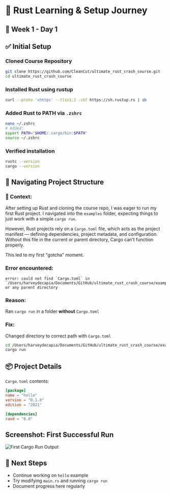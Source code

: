 # 🦀 Rust Learning & Setup Journey

## 📅 Week 1 - Day 1

## ✅ Initial Setup

### Cloned Course Repository
```bash
git clone https://github.com/CleanCut/ultimate_rust_crash_course.git
cd ultimate_rust_crash_course
```

### Installed Rust using rustup
```bash
curl --proto '=https' --tlsv1.2 -sSf https://sh.rustup.rs | sh
```

### Added Rust to PATH via `.zshrc`
```bash
nano ~/.zshrc
# Added:
export PATH="$HOME/.cargo/bin:$PATH"
source ~/.zshrc
```

### Verified installation
```bash
rustc --version
cargo --version
```

## 📁 Navigating Project Structure

### 🧠 Context:
After setting up Rust and cloning the course repo, I was eager to run my first Rust project. I navigated into the `examples` folder, expecting things to just work with a simple `cargo run`.

However, Rust projects rely on a `Cargo.toml` file, which acts as the project manifest — defining dependencies, project metadata, and configuration. Without this file in the current or parent directory, Cargo can’t function properly.

This led to my first "gotcha" moment.

### Error encountered:
```
error: could not find `Cargo.toml` in `/Users/harveydecapia/Documents/GitHub/ultimate_rust_crash_course/examples` or any parent directory
```

### Reason:
Ran `cargo run` in a folder **without** `Cargo.toml`

### Fix:
Changed directory to correct path with `Cargo.toml`
```bash
cd /Users/harveydecapia/Documents/GitHub/ultimate_rust_crash_course/examples/hello
cargo run
```

## 📦 Project Details

`Cargo.toml` contents:
```toml
[package]
name = "hello"
version = "0.1.0"
edition = "2021"

[dependencies]
rand = "0.8"
```

## Screenshot: First Successful Run

![First Cargo Run Output](https://github.com/user-attachments/assets/b2010844-4ed9-48b8-aa3f-dda758c037d1)
## 🏁 Next Steps
- Continue working on `hello` example
- Try modifying `main.rs` and running `cargo run`
- Document progress here regularly

